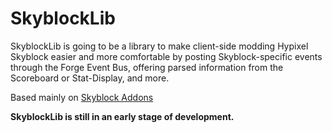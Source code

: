 # SkyblockLib

SkyblockLib is going to be a library to make client-side modding Hypixel Skyblock
easier and more comfortable by posting Skyblock-specific events through the Forge
Event Bus, offering parsed information from the Scoreboard or Stat-Display, and more.

Based mainly on [Skyblock Addons](https://github.com/BiscuitDevelopment/SkyblockAddons)

**SkyblockLib is still in an early stage of development.**